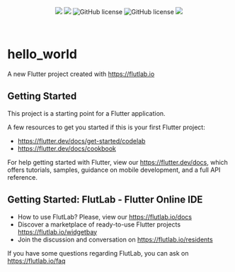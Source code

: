 <p align="center">
<img src="https://img.shields.io/github/contributors/2023-oss/OSS-APP">
<img src="https://img.shields.io/github/languages/count/2023-oss/OSS-APP">
<img alt="GitHub license" src="https://img.shields.io/github/issues/2023-oss/OSS-APP">
<img alt="GitHub license" src="https://img.shields.io/github/issues-closed/2023-oss/OSS-APP">
<img src="https://img.shields.io/github/license/2023-oss/OSS-APP">
</p>
<br/>


# hello_world

A new Flutter project created with https://flutlab.io

## Getting Started

This project is a starting point for a Flutter application.

A few resources to get you started if this is your first Flutter project:

- https://flutter.dev/docs/get-started/codelab
- https://flutter.dev/docs/cookbook

For help getting started with Flutter, view our
https://flutter.dev/docs, which offers tutorials,
samples, guidance on mobile development, and a full API reference.

## Getting Started: FlutLab - Flutter Online IDE

- How to use FlutLab? Please, view our https://flutlab.io/docs
- Discover a marketplace of ready-to-use Flutter projects https://flutlab.io/widgetbay
- Join the discussion and conversation on https://flutlab.io/residents

If you have some questions regarding FlutLab, you can ask on https://flutlab.io/faq

